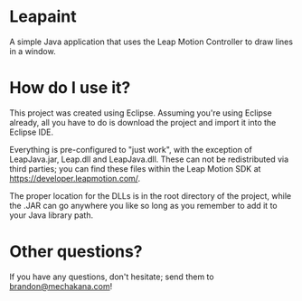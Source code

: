 Leapaint
========

A simple Java application that uses the Leap Motion Controller to draw lines in a window.

How do I use it?
=
This project was created using Eclipse.  Assuming you're using Eclipse already, all you have to do is download the project and import it into the Eclipse IDE.  

Everything is pre-configured to "just work", with the exception of LeapJava.jar, Leap.dll and LeapJava.dll.  These can not be redistributed via third parties; you can find these files within the Leap Motion SDK at https://developer.leapmotion.com/.  

The proper location for the DLLs is in the root directory of the project, while the .JAR can go anywhere you like so long as you remember to add it to your Java library path.

Other questions?
=
If you have any questions, don't hesitate; send them to brandon@mechakana.com!
